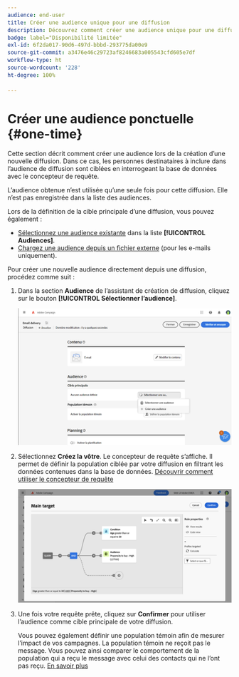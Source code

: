 ```yaml
---
audience: end-user
title: Créer une audience unique pour une diffusion
description: Découvrez comment créer une audience unique pour une diffusion.
badge: label="Disponibilité limitée"
exl-id: 6f2da017-90d6-497d-bbbd-293775da00e9
source-git-commit: a3476e46c29723af8246683a005543cfd605e7df
workflow-type: ht
source-wordcount: '228'
ht-degree: 100%

---
```


# Créer une audience ponctuelle {#one-time}

Cette section décrit comment créer une audience lors de la création d’une nouvelle diffusion. Dans ce cas, les personnes destinataires à inclure dans l’audience de diffusion sont ciblées en interrogeant la base de données avec le concepteur de requête.

L’audience obtenue n’est utilisée qu’une seule fois pour cette diffusion. Elle n’est pas enregistrée dans la liste des audiences.

Lors de la définition de la cible principale d’une diffusion, vous pouvez également :

* [Sélectionnez une audience existante](add-audience.md) dans la liste **[!UICONTROL Audiences]**.
* [Chargez une audience depuis un fichier externe](file-audience.md) (pour les e-mails uniquement).

Pour créer une nouvelle audience directement depuis une diffusion, procédez comme suit :

1. Dans la section **Audience** de l’assistant de création de diffusion, cliquez sur le bouton **[!UICONTROL Sélectionner l’audience]**.

   ![](assets/segment-builder0.png)

1. Sélectionnez **Créez la vôtre**. Le concepteur de requête s’affiche. Il permet de définir la population ciblée par votre diffusion en filtrant les données contenues dans la base de données. [Découvrir comment utiliser le concepteur de requête](../query/query-modeler-overview.md)

   ![](assets/query-modeler.png)

1. Une fois votre requête prête, cliquez sur **Confirmer** pour utiliser l’audience comme cible principale de votre diffusion.

   Vous pouvez également définir une population témoin afin de mesurer l’impact de vos campagnes. La population témoin ne reçoit pas le message. Vous pouvez ainsi comparer le comportement de la population qui a reçu le message avec celui des contacts qui ne l’ont pas reçu. [En savoir plus](control-group.md)
